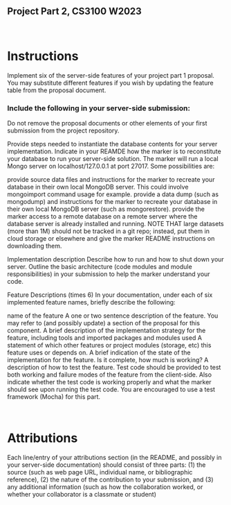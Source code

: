 ## Project Part 2, CS3100 W2023

<br>

# Instructions

Implement six of the server-side features of your project part 1 proposal. You may substitute different features if you wish by updating the feature table from the proposal document.

### Include the following in your server-side submission:

Do not remove the proposal documents or other elements of your first submission from the project repository.

Provide steps needed to instantiate the database contents for your server implementation. Indicate in your REAMDE how the marker is to reconstitute your database to run your server-side solution. The marker will run a local Mongo server on localhost/127.0.0.1 at port 27017. Some possibilities are:

provide source data files and instructions for the marker to recreate your database in their own local MongoDB server. This could involve mongoimport command usage for example.
provide a data dump (such as mongodump) and instructions for the marker to recreate your database in their own local MongoDB server (such as mongorestore).
provide the marker access to a remote database on a remote server where the database server is already installed and running.
NOTE THAT large datasets (more than 1M) should not be tracked in a git repo; instead, put them in cloud storage or elsewhere and give the marker README instructions on downloading them.

Implementation description Describe how to run and how to shut down your server. Outline the basic architecture (code modules and module responsibilities) in your submission to help the marker understand your code.

Feature Descriptions (times 6) In your documentation, under each of six implemented feature names, briefly describe the following:

name of the feature
A one or two sentence description of the feature. You may refer to (and possibly update) a section of the proposal for this component.
A brief description of the implementation strategy for the feature, including tools and imported packages and modules used
A statement of which other features or project modules (storage, etc) this feature uses or depends on.
A brief indication of the state of the implementation for the feature. Is it complete, how much is working?
A description of how to test the feature. Test code should be provided to test both working and failure modes of the feature from the client-side. Also indicate whether the test code is working properly and what the marker should see upon running the test code. You are encouraged to use a test framework (Mocha) for this part.

<br>

# Attributions

Each line/entry of your attributions section (in the README, and possibly in your server-side documentation) should consist of three parts: (1) the source (such as web page URL, individual name, or bibliographic reference), (2) the nature of the contribution to your submission, and (3) any additional information (such as how the collaboration worked, or whether your collaborator is a classmate or student)

